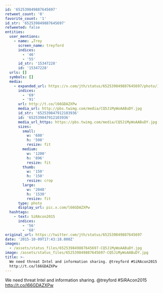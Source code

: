 ```yaml
---
id: '652539849887645697'
retweet_count: '0'
favorite_count: '1'
id_str: '652539849887645697'
retweeted: false
entities:
  user_mentions:
    - name: ☁️Trey
      screen_name: treyford
      indices:
        - '46'
        - '55'
      id_str: '15347228'
      id: '15347228'
  urls: []
  symbols: []
  media:
    - expanded_url: https://x.com/jth/status/652539849887645697/photo/1
      indices:
        - '69'
        - '91'
      url: http://t.co/l66GDAZXPw
      media_url: http://pbs.twimg.com/media/CQ5JiMyWoAABuDY.jpg
      id_str: '652539847912103936'
      id: '652539847912103936'
      media_url_https: https://pbs.twimg.com/media/CQ5JiMyWoAABuDY.jpg
      sizes:
        small:
          w: '680'
          h: '508'
          resize: fit
        medium:
          w: '1200'
          h: '896'
          resize: fit
        thumb:
          w: '150'
          h: '150'
          resize: crop
        large:
          w: '2048'
          h: '1530'
          resize: fit
      type: photo
      display_url: pic.x.com/l66GDAZXPw
  hashtags:
    - text: SiRAcon2015
      indices:
        - '56'
        - '68'
original_url: https://twitter.com/jth/status/652539849887645697
date: '2015-10-09T17:43:18.000Z'
images:
  - /assets/status_files/652539849887645697-CQ5JiMyWoAABuDY.jpg
image: /assets/status_files/652539849887645697-CQ5JiMyWoAABuDY.jpg
title: >-
  We need threat Intel and information sharing. @treyford #SiRAcon2015
  http://t.co/l66GDAZXPw
---
```


We need threat Intel and information sharing. @treyford #SiRAcon2015 http://t.co/l66GDAZXPw